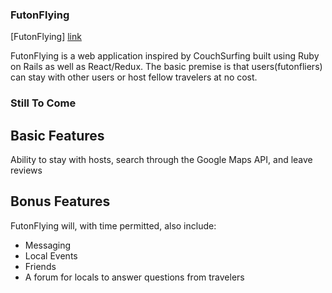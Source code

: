 ### FutonFlying

[FutonFlying] [link]

[link]: https://futon-flying.herokuapp.com

FutonFlying is a web application inspired by CouchSurfing built using Ruby on Rails as well as React/Redux. The basic premise is that users(futonfliers) can stay with other users or host fellow travelers at no cost.


### Still To Come

## Basic Features

Ability to stay with hosts, search through the Google Maps API, and leave reviews

## Bonus Features

FutonFlying will, with time permitted, also include:
* Messaging
* Local Events
* Friends
* A forum for locals to answer questions from travelers
